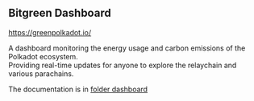 ## Bitgreen Dashboard

https://greenpolkadot.io/

A dashboard monitoring the energy usage and carbon emissions of the Polkadot ecosystem.   
Providing real-time updates for anyone to explore the relaychain and various parachains.

The documentation is in [folder dashboard](/dashboard)

